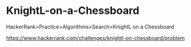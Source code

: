 
# KnightL-on-a-Chessboard

HackerRank>Practice>Algorithms>Search>KnightL on a Chessboard

https://www.hackerrank.com/challenges/knightl-on-chessboard/problem
